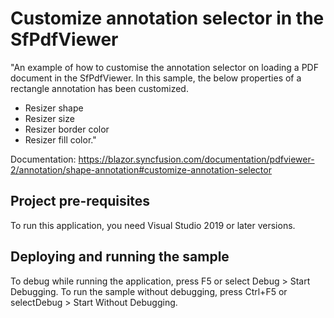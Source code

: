 # Customize annotation selector in the SfPdfViewer
"An example of how to customise the annotation selector on loading a PDF document in the SfPdfViewer. In this sample, the below properties of a rectangle annotation has been customized.

* Resizer shape  
* Resizer size  
* Resizer border color  
* Resizer fill color."

Documentation: https://blazor.syncfusion.com/documentation/pdfviewer-2/annotation/shape-annotation#customize-annotation-selector

## Project pre-requisites
To run this application, you need Visual Studio 2019 or later versions.

## Deploying and running the sample
To debug while running the application, press F5 or select Debug > Start Debugging. To run the sample without debugging, press Ctrl+F5 or selectDebug > Start Without Debugging.